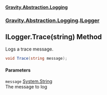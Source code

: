#### [Gravity.Abstraction.Logging](./index.md 'index')
### [Gravity.Abstraction.Logging](./Gravity-Abstraction-Logging.md 'Gravity.Abstraction.Logging').[ILogger](./Gravity-Abstraction-Logging-ILogger.md 'Gravity.Abstraction.Logging.ILogger')
## ILogger.Trace(string) Method
Logs a trace message.  
```csharp
void Trace(string message);
```
#### Parameters
<a name='Gravity-Abstraction-Logging-ILogger-Trace(string)-message'></a>
`message` [System.String](https://docs.microsoft.com/en-us/dotnet/api/System.String 'System.String')  
The message to log  
  
